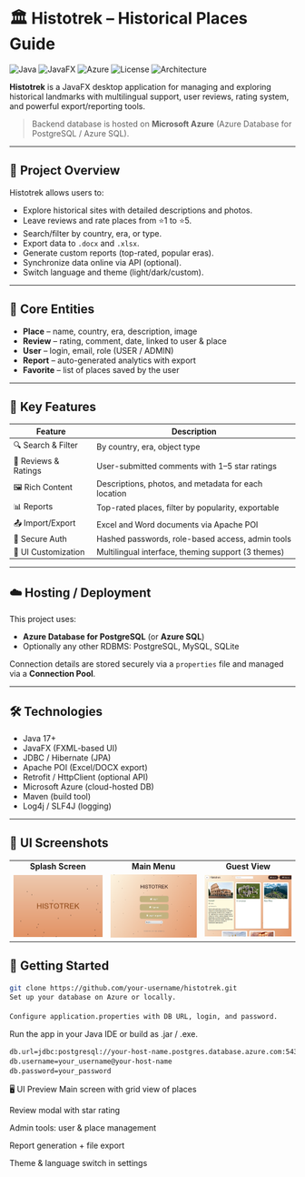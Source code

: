 # 🏛️ Histotrek – Historical Places Guide

![Java](https://img.shields.io/badge/Java-17%2B-orange)
![JavaFX](https://img.shields.io/badge/JavaFX-UI-blue)
![Azure](https://img.shields.io/badge/Deployed%20on-Microsoft%20Azure-0078D4)
![License](https://img.shields.io/badge/License-MIT-green)
![Architecture](https://img.shields.io/badge/Architecture-Three--Tier-lightgrey)

**Histotrek** is a JavaFX desktop application for managing and exploring historical landmarks with multilingual support, user reviews, rating system, and powerful export/reporting tools.

> Backend database is hosted on **Microsoft Azure** (Azure Database for PostgreSQL / Azure SQL).

---

## 📌 Project Overview

Histotrek allows users to:

- Explore historical sites with detailed descriptions and photos.
- Leave reviews and rate places from ⭐1 to ⭐5.
- Search/filter by country, era, or type.
- Export data to `.docx` and `.xlsx`.
- Generate custom reports (top-rated, popular eras).
- Synchronize data online via API (optional).
- Switch language and theme (light/dark/custom).

---

## 🧱 Core Entities

- **Place** – name, country, era, description, image
- **Review** – rating, comment, date, linked to user & place
- **User** – login, email, role (USER / ADMIN)
- **Report** – auto-generated analytics with export
- **Favorite** – list of places saved by the user

---

## 🌟 Key Features

| Feature             | Description                                             |
|---------------------|---------------------------------------------------------|
| 🔍 Search & Filter   | By country, era, object type                            |
| 📝 Reviews & Ratings | User-submitted comments with 1–5 star ratings           |
| 🖼 Rich Content       | Descriptions, photos, and metadata for each location   |
| 📊 Reports           | Top-rated places, filter by popularity, exportable     |
| 📤 Import/Export     | Excel and Word documents via Apache POI                |
| 🔐 Secure Auth       | Hashed passwords, role-based access, admin tools       |
| 🎨 UI Customization  | Multilingual interface, theming support (3 themes)     |

---

## ☁️ Hosting / Deployment

This project uses:

- **Azure Database for PostgreSQL** (or **Azure SQL**)
- Optionally any other RDBMS: PostgreSQL, MySQL, SQLite

Connection details are stored securely via a `properties` file and managed via a **Connection Pool**.

---

## 🛠 Technologies

- Java 17+
- JavaFX (FXML-based UI)
- JDBC / Hibernate (JPA)
- Apache POI (Excel/DOCX export)
- Retrofit / HttpClient (optional API)
- Microsoft Azure (cloud-hosted DB)
- Maven (build tool)
- Log4j / SLF4J (logging)

---
## 📸 UI Screenshots

<table>
  <tr>
    <td align="center"><strong>Splash Screen</strong></td>
    <td align="center"><strong>Main Menu</strong></td>
    <td align="center"><strong>Guest View</strong></td>
  </tr>
  <tr>
    <td><img src="assets/images/splash.png" width="250"/></td>
    <td><img src="assets/images/menu.png" width="250"/></td>
    <td><img src="assets/images/guest.png" width="250"/></td>
  </tr>
</table>

## 🚀 Getting Started

```bash
git clone https://github.com/your-username/histotrek.git
Set up your database on Azure or locally.

Configure application.properties with DB URL, login, and password.
```
Run the app in your Java IDE or build as .jar / .exe.
```bash
db.url=jdbc:postgresql://your-host-name.postgres.database.azure.com:5432/db_name
db.username=your_username@your-host-name
db.password=your_password
```
🖥 UI Preview
Main screen with grid view of places

Review modal with star rating

Admin tools: user & place management

Report generation + file export

Theme & language switch in settings